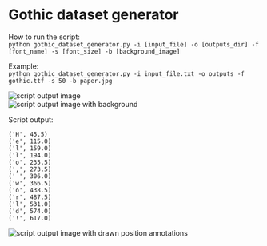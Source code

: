 # Gothic dataset generator

How to run the script:  
``python gothic_dataset_generator.py -i [input_file] -o [outputs_dir] -f [font_name] -s [font_size] -b [background_image]``

Example:  
``python gothic_dataset_generator.py -i input_file.txt -o outputs -f gothic.ttf -s 50 -b paper.jpg``

![script output image](https://github.com/xkissm00/gothic_dataset_generator/blob/master/image.png)  
![script output image with background](https://github.com/xkissm00/gothic_dataset_generator/blob/master/image_background.png)

Script output:

``('H', 45.5)``  
``('e', 115.0)``  
``('l', 159.0)``  
``('l', 194.0)``  
``('o', 235.5)``  
``(',', 273.5)``  
``(' ', 306.0)``  
``('w', 366.5)``  
``('o', 438.5)``  
``('r', 487.5)``  
``('l', 531.0)``  
``('d', 574.0)``  
``('!', 617.0)``  

![script output image with drawn position annotations](https://github.com/xkissm00/gothic_dataset_generator/blob/master/image_annotated.png)
